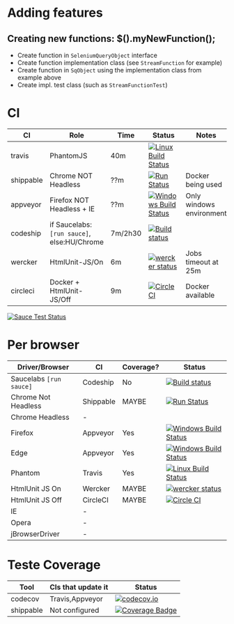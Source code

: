 
# Adding features

## Creating new functions: $().myNewFunction();

- Create function in `SeleniumQueryObject` interface
- Create function implementation class (see `StreamFunction` for example)
- Create function in `SqObject` using the implementation class from example above
- Create impl. test class (such as `StreamFunctionTest`)


# CI


| CI | Role | Time | Status | Notes |
| --- | --- | --- | --- | --- |
| travis | PhantomJS  | 40m | [![Linux Build Status](https://img.shields.io/travis/seleniumQuery/seleniumQuery/master.svg?label=Linux+Build)](https://travis-ci.org/seleniumQuery/seleniumQuery) | |
| shippable | Chrome NOT Headless | ??m | [![Run Status](https://api.shippable.com/projects/58b5bc1b1304cc0500e0c7b0/badge?branch=master)](https://app.shippable.com/github/seleniumQuery/seleniumQuery) | Docker being used
| appveyor | Firefox NOT Headless + IE | ??m | [![Windows Build Status](https://img.shields.io/appveyor/ci/acdcjunior/seleniumQuery/master.svg?label=Windows+Build)](https://ci.appveyor.com/project/acdcjunior/seleniumQuery/branch/master) | Only windows environment
| codeship | if Saucelabs:`[run sauce]`, else:HU/Chrome | 7m/2h30 | [![Build status](https://codeship.com/projects/7b37d0c0-d5b4-0133-1efe-62329e93051f/status?branch=master)](https://codeship.com/projects/142644)
| wercker | HtmlUnit-JS/On | 6m | [![wercker status](https://app.wercker.com/status/b772beb5c952865d659e548bf7d64f48/s "wercker status")](https://app.wercker.com/project/bykey/b772beb5c952865d659e548bf7d64f48) | Jobs timeout at 25m
| circleci | Docker + HtmlUnit-JS/Off | 9m | [![Circle CI](https://circleci.com/gh/seleniumQuery/seleniumQuery.svg?style=svg)](https://circleci.com/gh/seleniumQuery/seleniumQuery) | Docker available

[![Sauce Test Status](https://saucelabs.com/open_sauce/build_matrix/acdcjunior.svg)](https://saucelabs.com/u/acdcjunior)


# Per browser

| Driver/Browser          | CI        | Coverage? | Status |
| ----------------------- | --------- | --------- | --- | 
| Saucelabs `[run sauce]` | Codeship  | No        | [![Build status](https://codeship.com/projects/7b37d0c0-d5b4-0133-1efe-62329e93051f/status?branch=master)](https://codeship.com/projects/142644)
| Chrome Not Headless     | Shippable | MAYBE     | [![Run Status](https://api.shippable.com/projects/58b5bc1b1304cc0500e0c7b0/badge?branch=master)](https://app.shippable.com/github/seleniumQuery/seleniumQuery)
| Chrome Headless         | -
| Firefox                 | Appveyor  | Yes       | [![Windows Build Status](https://img.shields.io/appveyor/ci/acdcjunior/seleniumQuery/master.svg?label=Windows+Build)](https://ci.appveyor.com/project/acdcjunior/seleniumQuery/branch/master)
| Edge                    | Appveyor  | Yes       | [![Windows Build Status](https://img.shields.io/appveyor/ci/acdcjunior/seleniumQuery/master.svg?label=Windows+Build)](https://ci.appveyor.com/project/acdcjunior/seleniumQuery/branch/master)
| Phantom                 | Travis    | Yes       | [![Linux Build Status](https://img.shields.io/travis/seleniumQuery/seleniumQuery/master.svg?label=Linux+Build)](https://travis-ci.org/seleniumQuery/seleniumQuery)
| HtmlUnit JS On          | Wercker   | MAYBE     | [![wercker status](https://app.wercker.com/status/b772beb5c952865d659e548bf7d64f48/s "wercker status")](https://app.wercker.com/project/bykey/b772beb5c952865d659e548bf7d64f48)
| HtmlUnit JS Off         | CircleCI  | MAYBE     | [![Circle CI](https://circleci.com/gh/seleniumQuery/seleniumQuery.svg?style=svg)](https://circleci.com/gh/seleniumQuery/seleniumQuery)
| IE                      | -
| Opera                   | -
| jBrowserDriver          | -

# Teste Coverage

| Tool | CIs that update it | Status |
| --- | --- | --- |
| codecov | Travis,Appveyor | [![codecov.io](https://codecov.io/gh/seleniumQuery/seleniumQuery/branch/master/graph/badge.svg)](https://codecov.io/gh/seleniumQuery/seleniumQuery)
| shippable | Not configured | [![Coverage Badge](https://api.shippable.com/projects/58b5bc1b1304cc0500e0c7b0/coverageBadge?branch=master)](https://app.shippable.com/github/seleniumQuery/seleniumQuery)
